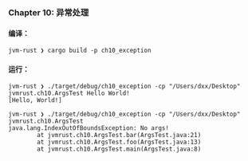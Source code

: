### Chapter 10: 异常处理

#### 编译：

```shell
jvm-rust ❯ cargo build -p ch10_exception
```

#### 运行：

```shell
jvm-rust ❯ ./target/debug/ch10_exception -cp "/Users/dxx/Desktop" jvmrust.ch10.ArgsTest Hello World!
[Hello, World!]
```

```shell
jvm-rust ❯ ./target/debug/ch10_exception -cp "/Users/dxx/Desktop" jvmrust.ch10.ArgsTest
java.lang.IndexOutOfBoundsException: No args!
        at jvmrust.ch10.ArgsTest.bar(ArgsTest.java:21)
        at jvmrust.ch10.ArgsTest.foo(ArgsTest.java:13)
        at jvmrust.ch10.ArgsTest.main(ArgsTest.java:8)
```
